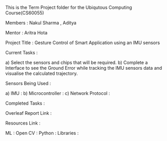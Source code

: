 This is the Term Project folder for the Ubiqutous Computing Course(CS60055)

Members : Nakul Sharma , Aditya 

Mentor : Aritra Hota 

Project Title : Gesture Control of Smart Application using an IMU sensors 

Current Tasks : 

a) Select the sensors and chips that will be required.
b) Complete a Interface to see the Ground Error while tracking the IMU sensors data and visualise the calculated trajectory.

Sensors Being Used :

a) IMU : 
b) Microcontroller : 
c) Network Protocol : 

Completed Tasks : 

Overleaf Report Link : 

Resources Link : 

ML : 
Open CV : 
Python : 
Libraries : 
